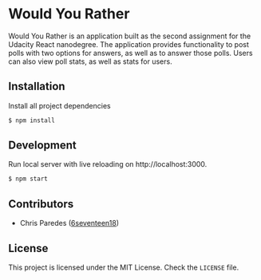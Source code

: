 # Would You Rather

Would You Rather is an application built as the second assignment for the Udacity React nanodegree. The application provides functionality to post polls with two options for answers, as well as to answer those polls. Users can also view poll stats, as well as stats for users.

## Installation

Install all project dependencies

```bash
$ npm install
```

## Development

Run local server with live reloading on http://localhost:3000.

```bash
$ npm start
```

## Contributors

* Chris Paredes ([6seventeen18](https://github.com/6seventeen18))


## License

This project is licensed under the MIT License. Check the `LICENSE` file.
